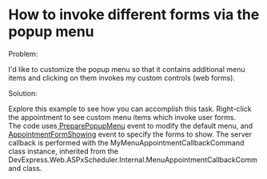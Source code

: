 # How to invoke different forms via the popup menu


<p>Problem:</p><p>I'd like to customize the popup menu so that it contains additional menu items and clicking on them invokes my custom controls (web forms).</p><p>Solution:</p><p>Explore this example to see how you can accomplish this task. Right-click the appointment to see custom menu items which invoke user forms.<br />
The code uses<a href="http://documentation.devexpress.com/#AspNet/DevExpressWebASPxSchedulerASPxScheduler_PreparePopupMenutopic"> PreparePopupMenu</a> event to modify the default menu, and <a href="http://documentation.devexpress.com/#AspNet/DevExpressWebASPxSchedulerASPxScheduler_AppointmentFormShowingtopic">AppointmentFormShowing</a> event to specify the forms to show. The server callback is performed with the MyMenuAppointmentCallbackCommand class instance, inherited from the DevExpress.Web.ASPxScheduler.Internal.MenuAppointmentCallbackCommand class.</p>

<br/>


